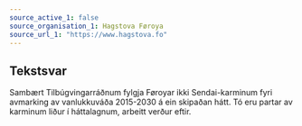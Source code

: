 ```yaml
---
source_active_1: false
source_organisation_1: Hagstova Føroya
source_url_1: "https://www.hagstova.fo"
---
```

## Tekstsvar  
Sambært Tilbúgvingarráðnum fylgja Føroyar ikki Sendai-karminum fyri avmarking av vanlukkuváða 2015-2030 á ein skipaðan hátt. Tó eru partar av karminum liður í háttalagnum, arbeitt verður eftir.
